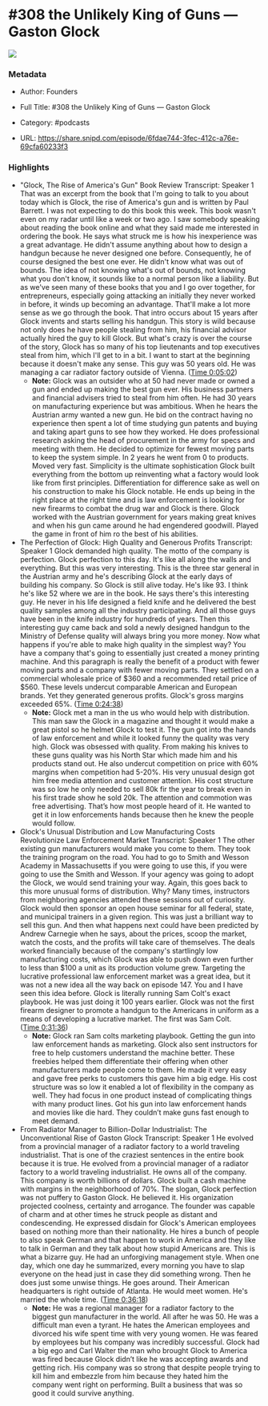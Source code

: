# #308 the Unlikely King of Guns —  Gaston Glock

![](https://wsrv.nl/?url=https%3A%2F%2Fimage.simplecastcdn.com%2Fimages%2F57933a1d-c5a9-4040-9aca-e766ae2ec0eb%2F721c2dd0-f766-4405-a701-dcd9179d4a5b%2F3000x3000%2F1495013501artwork.jpg%3Faid%3Drss_feed&w=100&h=100)

### Metadata

- Author: Founders
- Full Title: #308 the Unlikely King of Guns —  Gaston Glock
- Category: #podcasts



- URL: https://share.snipd.com/episode/6fdae744-3fec-412c-a76e-69cfa60233f3

### Highlights

- "Glock, The Rise of America's Gun" Book Review
  Transcript:
  Speaker 1
  That was an excerpt from the book that I'm going to talk to you about today which is Glock, the rise of America's gun and is written by Paul Barrett. I was not expecting to do this book this week. This book wasn't even on my radar until like a week or two ago. I saw somebody speaking about reading the book online and what they said made me interested in ordering the book. He says what struck me is how his inexperience was a great advantage. He didn't assume anything about how to design a handgun because he never designed one before. Consequently, he of course designed the best one ever. He didn't know what was out of bounds. The idea of not knowing what's out of bounds, not knowing what you don't know, it sounds like to a normal person like a liability. But as we've seen many of these books that you and I go over together, for entrepreneurs, especially going attacking an initially they never worked in before, it winds up becoming an advantage. That'll make a lot more sense as we go through the book. That intro occurs about 15 years after Glock invents and starts selling his handgun. This story is wild because not only does he have people stealing from him, his financial advisor actually hired the guy to kill Glock. But what's crazy is over the course of the story, Glock has so many of his top lieutenants and top executives steal from him, which I'll get to in a bit. I want to start at the beginning because it doesn't make any sense. This guy was 50 years old. He was managing a car radiator factory outside of Vienna. ([Time 0:05:02](https://share.snipd.com/snip/70612a68-d146-4647-83f0-63fbea08e679))
    - **Note:** Glock was an outsider who at 50 had never made or owned a gun and ended up making the best gun ever. His business partners and financial advisers tried to steal from him often. He had 30 years on manufacturing experience but was ambitious. When he hears the Austrian army wanted a new gun. He bid on the contract having no experience then spent a lot of time studying gun patents and buying and taking apart guns to see how they worked. He does professional research asking the head of procurement in the army for specs and meeting with them. He decided to optimize for fewest moving parts to keep the system simple. In 2 years he went from 0 to products. Moved very fast. Simplicity is the ultimate sophistication Glock built everything from the bottom up reinventing what a factory would look like from first principles. Differentiation for difference sake as well on his construction to make his Glock notable. He ends up being in the right place at the right time and is law enforcement is looking for new firearms to combat the drug war and Glock is there. Glock worked with the Austrian government for years making great knives and when his gun came around he had engendered goodwill. Played the game in front of him ro the best of his abilities.
- The Perfection of Glock: High Quality and Generous Profits
  Transcript:
  Speaker 1
  Glock demanded high quality. The motto of the company is perfection. Glock perfection to this day. It's like all along the walls and everything. But this was very interesting. This is the three star general in the Austrian army and he's describing Glock at the early days of building his company. So Glock is still alive today. He's like 93. I think he's like 52 where we are in the book. He says there's this interesting guy. He never in his life designed a field knife and he delivered the best quality samples among all the industry participating. And all those guys have been in the knife industry for hundreds of years. Then this interesting guy came back and sold a newly designed handgun to the Ministry of Defense quality will always bring you more money. Now what happens if you're able to make high quality in the simplest way? You have a company that's going to essentially just created a money printing machine. And this paragraph is really the benefit of a product with fewer moving parts and a company with fewer moving parts. They settled on a commercial wholesale price of $360 and a recommended retail price of $560. These levels undercut comparable American and European brands. Yet they generated generous profits. Glock's gross margins exceeded 65%. ([Time 0:24:38](https://share.snipd.com/snip/447d43e4-2d12-4019-8d49-dc5ae4bd9761))
    - **Note:** Glock met a man in the us who would help with distribution. This man saw the Glock in a magazine and thought it would make a great pistol so he helmet Glock to test it. The gun got into the hands of law enforcement and while it looked funny the quality was very high. Glock was obsessed with quality. From making his knives to these guns quality was his North Star which made him and his products stand out. He also undercut competition on price with 60% margins when competition had 5-20%. His very unusual design got him free media attention and customer attention. His cost structure was so low he only needed to sell 80k fir the year to break even in his first trade show he sold 20k. The attention and commotion was free advertising. That’s how most people heard of it. He wanted to get it in low enforcements hands because then he knew the people would follow.
- Glock's Unusual Distribution and Low Manufacturing Costs Revolutionize Law Enforcement Market
  Transcript:
  Speaker 1
  The other existing gun manufacturers would make you come to them. They took the training program on the road. You had to go to Smith and Wesson Academy in Massachusetts if you were going to use this, if you were going to use the Smith and Wesson. If your agency was going to adopt the Glock, we would send training your way. Again, this goes back to this more unusual forms of distribution. Why? Many times, instructors from neighboring agencies attended these sessions out of curiosity. Glock would then sponsor an open house seminar for all federal, state, and municipal trainers in a given region. This was just a brilliant way to sell this gun. And then what happens next could have been predicted by Andrew Carnegie when he says, about the prices, scoop the market, watch the costs, and the profits will take care of themselves. The deals worked financially because of the company's startlingly low manufacturing costs, which Glock was able to push down even further to less than $100 a unit as its production volume grew. Targeting the lucrative professional law enforcement market was a great idea, but it was not a new idea all the way back on episode 147. You and I have seen this idea before. Glock is literally running Sam Colt's exact playbook. He was just doing it 100 years earlier. Glock was not the first firearm designer to promote a handgun to the Americans in uniform as a means of developing a lucrative market. The first was Sam Colt. ([Time 0:31:36](https://share.snipd.com/snip/83220115-f01b-4371-8127-a137791fb620))
    - **Note:** Glock ran Sam colts marketing playbook. Getting the gun into law enforcement hands as marketing. Glock also sent instructors for free to help customers understand the machine better. These freebies helped them differentiate their offering when other manufacturers made people come to them. He made it very easy and gave free perks to customers this gave him a big edge. His cost structure was so low it enabled a lot of flexibility in the company as well. They had focus in one product instead of complicating things with many product lines. Got his gun into law enforcement hands and movies like die hard. They couldn’t make guns fast enough to meet demand.
- From Radiator Manager to Billion-Dollar Industrialist: The Unconventional Rise of Gaston Glock
  Transcript:
  Speaker 1
  He evolved from a provincial manager of a radiator factory to a world traveling industrialist. That is one of the craziest sentences in the entire book because it is true. He evolved from a provincial manager of a radiator factory to a world traveling industrialist. He owns all of the company. This company is worth billions of dollars. Glock built a cash machine with margins in the neighborhood of 70%. The slogan, Glock perfection was not puffery to Gaston Glock. He believed it. His organization projected coolness, certainty and arrogance. The founder was capable of charm and at other times he struck people as distant and condescending. He expressed disdain for Glock's American employees based on nothing more than their nationality. He hires a bunch of people to also speak German and that happen to work in America and they like to talk in German and they talk about how stupid Americans are. This is what a bizarre guy. He had an unforgiving management style. When one day, which one day he summarized, every morning you have to slap everyone on the head just in case they did something wrong. Then he does just some unwise things. He goes around. Their American headquarters is right outside of Atlanta. He would meet women. He's married the whole time. ([Time 0:36:18](https://share.snipd.com/snip/22d0c35d-fdb9-4540-9284-0a86339793ee))
    - **Note:** He was a regional manager for a radiator factory to the biggest gun manufacturer in the world. All after he was 50. He was a difficult man even a tyrant. He hates the American employees and divorced his wife spent time with very young women. He was feared by employees but his company was incredibly successful. Glock had a big ego and Carl Walter the man who brought Glock to America was fired because Glock didn’t like he was accepting awards and getting rich. His company was so strong that despite people trying to kill him and embezzle from him because they hated him the company went right on performing. Built a business that was so good it could survive anything.
